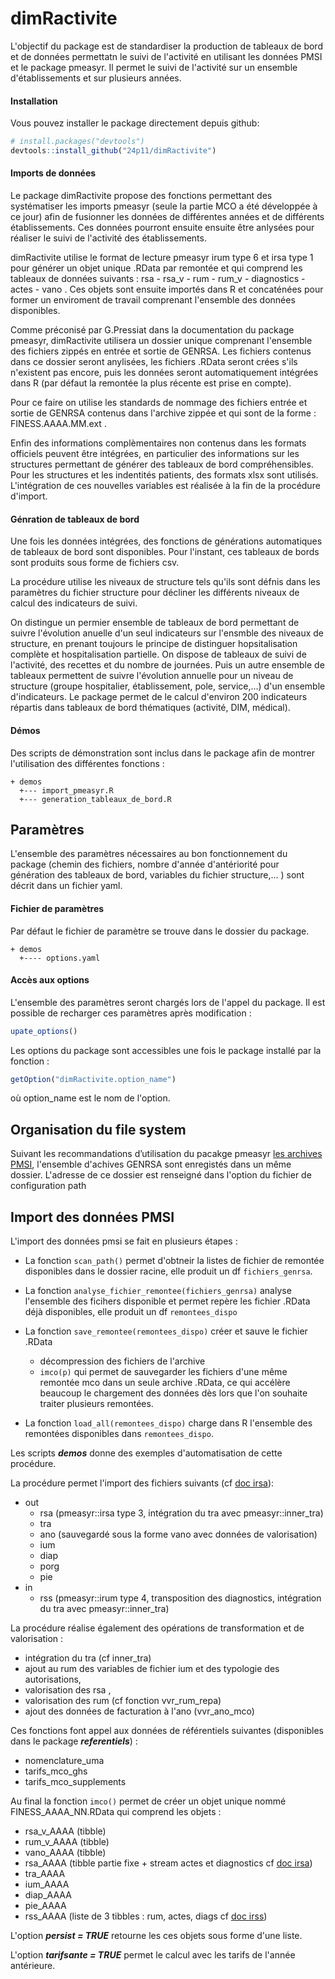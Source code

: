 
<!-- README.md is generated from README.Rmd. Please edit that file -->
dimRactivite
============

L'objectif du package est de standardiser la production de tableaux de bord et de données permettatn le suivi de l'activité en utilisant les données PMSI et le package pmeasyr. Il permet le suivi de l'activité sur un ensemble d'établissements et sur plusieurs années.

#### Installation

Vous pouvez installer le package directement depuis github:
``` r
# install.packages("devtools")
devtools::install_github("24p11/dimRactivite")
```

#### Imports de données


Le package dimRactivite propose des fonctions permettant des systématiser les imports pmeasyr (seule la partie MCO a été développée à ce jour) afin de fusionner les données de différentes années et de différents établissements. Ces données pourront ensuite ensuite être anlysées pour réaliser le suivi de l'activité des établissements.

dimRactivite utilise le format de lecture pmeasyr irum type 6 et irsa type 1 pour générer un objet unique .RData par remontée et qui comprend les tableaux de données suivants : rsa - rsa\_v - rum - rum\_v - diagnostics - actes - vano . Ces objets sont ensuite importés dans R et concaténées pour former un enviroment de travail comprenant l'ensemble des données disponibles.

Comme préconisé par G.Pressiat dans la documentation du package pmeasyr, dimRactivite utilisera un dossier unique comprenant l'ensemble des fichiers zippés en entrée et sortie de GENRSA. Les fichiers contenus dans ce dossier seront anylisées, les fichiers .RData seront crées s'ils n'existent pas encore, puis les données seront automatiquement intégrées dans R (par défaut la remontée la plus récente est prise en compte).

Pour ce faire on utilise les standards de nommage des fichiers entrée et sortie de GENRSA contenus dans l'archive zippée et qui sont de la forme : FINESS.AAAA.MM.ext .

Enfin des informations complèmentaires non contenus dans les formats officiels peuvent être intégrées, en particulier des informations sur les structures permettant de générer des tableaux de bord compréhensibles. Pour les structures et les indentités patients, des formats xlsx sont utilisés. L'intégration de ces nouvelles variables est réalisée à la fin de la procédure d'import.


#### Génration de tableaux de bord


Une fois les données intégrées, des fonctions de générations automatiques de tableaux de bord sont disponibles. Pour l'instant, ces tableaux de bords sont produits sous forme de fichiers csv.

La procédure utilise les niveaux de structure tels qu'ils sont défnis dans les paramètres du fichier structure pour décliner les différents niveaux de calcul des indicateurs de suivi.

On distingue un permier ensemble de tableaux de bord permettant de suivre l'évolution anuelle d'un seul indicateurs sur l'ensmble des niveaux de structure, en prenant toujours le principe de distinguer hopsitalisation complète et hospitalisation partielle. On dispose de tableaux de suivi de l'activité, des recettes et du nombre de journées. Puis un autre ensemble de tableaux permettent de suivre l'évolution annuelle pour un niveau de structure (groupe hospitalier, établissement, pole, service,...) d'un ensemble d'indicateurs. Le package permet de le calcul d'environ 200 indicateurs répartis dans tableaux de bord thématiques (activité, DIM, médical).


#### Démos

Des scripts de démonstration sont inclus dans le package afin de montrer l'utilisation des différentes fonctions :
```
+ demos
  +--- import_pmeasyr.R
  +--- generation_tableaux_de_bord.R
```

Paramètres
------------------
L'ensemble des paramètres nécessaires au bon fonctionnement du package (chemin des fichiers, nombre d'année d'antériorité pour génération des tableaux de bord, variables du fichier structure,... ) sont décrit dans un fichier yaml.

#### Fichier de paramètres
Par défaut le fichier de paramètre se trouve dans le dossier  du package.
``` 
+ demos
  +---- options.yaml
```

#### Accès aux options
L'ensemble des paramètres seront chargés lors de l'appel du package. Il est possible de recharger ces paramètres après modification :
```r
upate_options()
```

Les options du package sont accessibles une fois le package installé par la fonction :
```r
getOption("dimRactivite.option_name")
```

où option_name est le nom de l'option.

Organisation du file system
---------------------------
Suivant les recommandations d’utilisation du pacakge pmeasyr [les archives PMSI](https://guillaumepressiat.github.io/pmeasyr/archives.html), l'ensemble d'achives GENRSA sont enregistés dans un même dossier. L'adresse de ce dossier est renseigné dans l'option du fichier de configuration
path

Import des données PMSI
-----------------------
L'import des données pmsi se fait en plusieurs étapes :
- La fonction ```scan_path()``` permet d'obtneir la listes de fichier de remontée disponibles dans le dossier racine, elle produit un df ```fichiers_genrsa```.
- La fonction ```analyse_fichier_remontee(fichiers_genrsa)``` analyse l'ensemble des ficihers disponible et permet repère les fichier .RData déjà disponibles, elle produit un df ```remontees_dispo```
- La fonction ```save_remontee(remontees_dispo)``` créer et sauve le fichier .RData
   * décompression des fichiers de l'archive 
   * ```imco(p)``` qui permet de sauvegarder les fichiers d'une même remontée mco dans un seule archive .RData, ce qui accélère beaucoup le chargement des données dès lors que l'on souhaite traiter plusieurs remontées. 

- La fonction ```load_all(remontees_dispo)``` charge dans R l'ensemble des remontées disponibles dans ```remontees_dispo```.

Les scripts ***demos*** donne des exemples d'automatisation de cette procédure. 

La procédure permet l'import des fichiers suivants (cf [doc irsa](https://guillaumepressiat.github.io/pmeasyr/import-des-donnees.html#rsa)):
- out
  * rsa (pmeasyr::irsa type 3, intégration du tra avec pmeasyr::inner_tra)
  * tra
  * ano (sauvegardé sous la forme vano avec données de valorisation)
  * ium
  * diap
  * porg
  * pie
- in
  * rss (pmeasyr::irum type 4, transposition des diagnostics, intégration du tra avec pmeasyr::inner_tra)

La procédure réalise également des opérations de transformation et de valorisation : 
 - intégration du tra (cf inner_tra)
 - ajout au rum des variables de fichier ium et des typologie des autorisations, 
 - valorisation des rsa ,
 - valorisation des rum (cf fonction vvr_rum_repa)
 - ajout des données de facturation à l'ano (vvr_ano_mco)

Ces fonctions font appel aux données de référentiels suivantes (disponibles dans le package ***referentiels***) :
 - nomenclature_uma
 - tarifs_mco_ghs
 - tarifs_mco_supplements 

Au final la fonction ```imco()``` permet de créer un objet unique nommé FINESS_AAAA_NN.RData qui comprend les objets :
 - rsa_v_AAAA (tibble)
 - rum_v_AAAA (tibble)
 - vano_AAAA (tibble)
 - rsa_AAAA (tibble partie fixe + stream actes et diagnostics cf [doc irsa](https://guillaumepressiat.github.io/pmeasyr/import-des-donnees.html#rsa))
 - tra_AAAA 
 - ium_AAAA 
 - diap_AAAA
 - pie_AAAA
 - rss_AAAA (liste de 3 tibbles : rum, actes, diags cf [doc irss](https://guillaumepressiat.github.io/pmeasyr/import-des-donnees.html#rss)) 

L'option ***persist = TRUE*** retourne les ces objets sous forme d'une liste.

L'option ***tarifsante = TRUE*** permet le calcul avec les tarifs de l'année antérieure.





